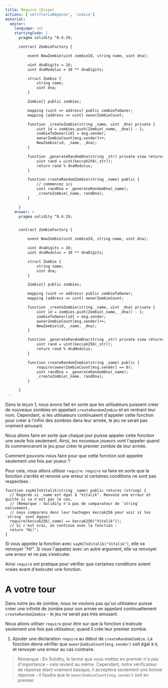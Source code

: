 ```yaml
---
title: Require (Exige)
actions: ['vérifierLaRéponse', 'indice']
material:
  editor:
    language: sol
    startingCode: |
      pragma solidity ^0.4.19;

      contract ZombieFactory {

          event NewZombie(uint zombieId, string name, uint dna);

          uint dnaDigits = 16;
          uint dnaModulus = 10 ** dnaDigits;

          struct Zombie {
              string name;
              uint dna;
          }

          Zombie[] public zombies;

          mapping (uint => address) public zombieToOwner;
          mapping (address => uint) ownerZombieCount;

          function _createZombie(string _name, uint _dna) private {
              uint id = zombies.push(Zombie(_name, _dna)) - 1;
              zombieToOwner[id] = msg.sender;
              ownerZombieCount[msg.sender]++;
              NewZombie(id, _name, _dna);
          }

          function _generateRandomDna(string _str) private view returns (uint) {
              uint rand = uint(keccak256(_str));
              return rand % dnaModulus;
          }

          function createRandomZombie(string _name) public {
              // commencez ici
              uint randDna = _generateRandomDna(_name);
              _createZombie(_name, randDna);
          }

      }
    answer: >
      pragma solidity ^0.4.19;


      contract ZombieFactory {

          event NewZombie(uint zombieId, string name, uint dna);

          uint dnaDigits = 16;
          uint dnaModulus = 10 ** dnaDigits;

          struct Zombie {
              string name;
              uint dna;
          }

          Zombie[] public zombies;

          mapping (uint => address) public zombieToOwner;
          mapping (address => uint) ownerZombieCount;

          function _createZombie(string _name, uint _dna) private {
              uint id = zombies.push(Zombie(_name, _dna)) - 1;
              zombieToOwner[id] = msg.sender;
              ownerZombieCount[msg.sender]++;
              NewZombie(id, _name, _dna);
          }

          function _generateRandomDna(string _str) private view returns (uint) {
              uint rand = uint(keccak256(_str));
              return rand % dnaModulus;
          }

          function createRandomZombie(string _name) public {
              require(ownerZombieCount[msg.sender] == 0);
              uint randDna = _generateRandomDna(_name);
              _createZombie(_name, randDna);
          }

      }
---
```


Dans la leçon 1, nous avons fait en sorte que les utilisateurs puissent créer de nouveaux zombies en appelant `createRandomZombie` et en rentrant leur nom. Cependant, si les utilisateurs continuaient d'appeler cette fonction pour créer à l'infini des zombies dans leur armée, le jeu ne serait pas vraiment amusant.

Nous allons faire en sorte que chaque jour puisse appeler cette fonction une seule fois seulement. Ainsi, les nouveaux joueurs vont l'appeler quand ils commenceront le jeu pour créer le premier zombie de leur armée.

Comment pouvons-nous faire pour que cette fonction soit appelée seulement une fois par joueur ?

Pour cela, nous allons utiliser `require`. `require` va faire en sorte que la fonction s’arrête et renvoie une erreur si certaines conditions ne sont pas respectées :
```
function sayHiToVitalik(string _name) public returns (string) {
  // Regarde si _name est égal à "Vitalik". Renvoie une erreur et quitte si ce n'est pas le cas.
  // (Remarque : Solidity n'a pas de comparateur de `string` nativement,
  // nous comparons donc leur hachages keccak256 pour voir si les `string` sont égaux)
  require(keccak256(_name) == keccak256("Vitalik"));
  // Si c'est vrai, on continue avec la fonction :
  return "Hi!";
}
```

Si vous appelez la fonction avec `sayHiToVitalik("Vitalik")`, elle va renvoyer "Hi!". Si vous l'appelez avec un autre argument, elle va renvoyer une erreur et ne pas s’exécuter.

Ainsi `require` est pratique pour vérifier que certaines conditions soient vraies avant d'exécuter une fonction.

# A votre tour

Dans notre jeu de zombie, nous ne voulons pas qu'un utilisateur puisse créer une infinité de zombie pour son armée en appelant continuellement `createRandomZombie` - le jeu ne serait pas très amusant.

Nous allons utiliser `require` pour être sur que la fonction s'exécute seulement une fois pas utilisateur, quand il crée leur premier zombie.

1. Ajouter une déclaration `require` au début de `createRandomZombie`. La fonction devra vérifier que `ownerZombieCount[msg.sender]` soit égal à `0`, et renvoyer une erreur au cas contraire.

> Remarque : En Solidity, le terme que vous mettez en premier n'a pas d'importance - cela revient au même. Cependant, notre vérificateur de réponse étant vraiment basique, il acceptera seulement une bonne réponse - il faudra que le `ownerZombieCount[msg.sender]` soit en premier.
